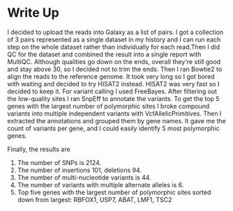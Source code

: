 # Write Up

I decided to upload the reads into Galaxy as a list of pairs. I got a collection of 3 pairs represented as a single dataset in my history and I can run each step on the whole dataset rather than individually for each read.Then I did QC for the dataset and combined the result into a single report with MultiQC. Although qualities go down on the ends, overall they're still good and stay above 30, so I decided not to trim the ends.
Then I ran Bowtie2 to align the reads to the reference genome. It took very long so I got bored with waiting and decided to try HISAT2 instead. HISAT2 was very fast so I decided to keep it.
For variant calling I used FreeBayes. After filtering out the low-quality sites I ran SnpEff to annotate the variants.
To get the top 5 genes with the largest number of polymorphic sites I broke compound variants into multiple independent variants with VcfAllelicPrimitives. Then I extracted the annotations and grouped them by gene names. It gave me the count of variants per gene, and I could easily identify 5 most polymorphic genes.

Finally, the results are
1. The number of SNPs is 2124.
2. The number of insertions 101, deletions 94.
3. The number of multi-nucleotide variants is 44.
4. The number of variants with multiple alternate alleles is 6.
5. Top five genes with the largest number of polymorphic sites sorted down from largest: RBFOX1, USP7, ABAT, LMF1, TSC2
